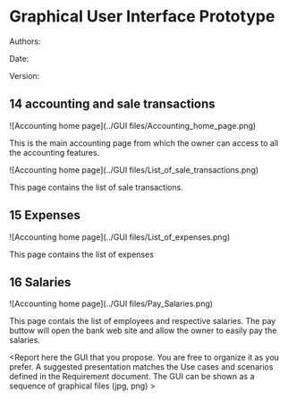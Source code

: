 # Graphical User Interface Prototype  

Authors:

Date:

Version:


## 14 accounting and sale transactions
![Accounting home page](../GUI files/Accounting_home_page.png)

This is the main accounting page from which the owner can access to all the accounting features.

![Accounting home page](../GUI files/List_of_sale_transactions.png)

This page contains the list of sale transactions.

## 15 Expenses
![Accounting home page](../GUI files/List_of_expenses.png)

This page contains the list of expenses

## 16 Salaries
![Accounting home page](../GUI files/Pay_Salaries.png)

This page contais the list of employees and respective salaries. The pay buttow will open the bank web site and allow the owner to easily pay the salaries.

\<Report here the GUI that you propose. You are free to organize it as you prefer. A suggested presentation matches the Use cases and scenarios defined in the Requirement document. The GUI can be shown as a sequence of graphical files (jpg, png)  >


